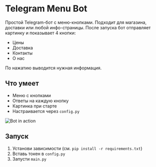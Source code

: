 # Telegram Menu Bot

Простой Telegram-бот с меню-кнопками. Подходит для магазина, доставки или любой инфо-страницы. После запуска бот отправляет картинку и показывает 4 кнопки:

- Цены
- Доставка
- Контакты
- О нас

По нажатию выводится нужная информация.

## Что умеет

- Меню с кнопками
- Ответы на каждую кнопку
- Картинка при старте
- Настраивается через `config.py`


![Bot in action](https://media.giphy.com/media/gYWeVOiMmbg3kzCTq5/giphy.gif)

## Запуск

1. Установи зависимости (см. `pip install -r requirements.txt`)
2. Вставь токен в `config.py`
3. Запусти `main.py`

